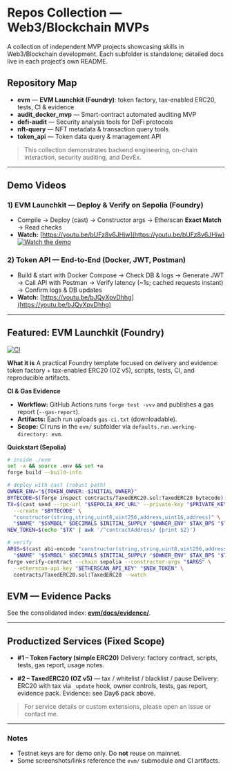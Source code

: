 # Repos Collection — Web3/Blockchain MVPs

A collection of independent MVP projects showcasing skills in Web3/Blockchain development.
Each subfolder is standalone; detailed docs live in each project’s own README.

## Repository Map

* **evm** — **EVM Launchkit (Foundry)**: token factory, tax-enabled ERC20, tests, CI & evidence
* **audit\_docker\_mvp** — Smart-contract automated auditing MVP
* **defi-audit** — Security analysis tools for DeFi protocols
* **nft-query** — NFT metadata & transaction query tools
* **token\_api** — Token data query & management API

> This collection demonstrates backend engineering, on-chain interaction, security auditing, and DevEx.

---

## Demo Videos

### 1) EVM Launchkit — Deploy & Verify on Sepolia (Foundry)

* Compile → Deploy (cast) → Constructor args → Etherscan **Exact Match** → Read checks
* **Watch:** [https://youtu.be/bUFz8v6JHiw](https://youtu.be/bUFz8v6JHiw)
  [![Watch the demo](https://img.youtube.com/vi/bUFz8v6JHiw/hqdefault.jpg)](https://youtu.be/bUFz8v6JHiw)

### 2) Token API — End-to-End (Docker, JWT, Postman)

* Build & start with Docker Compose → Check DB & logs → Generate JWT → Call API with Postman
  → Verify latency (\~1s; cached requests instant) → Confirm logs & DB updates
* **Watch:** [https://youtu.be/bJQyXpvDhhg](https://youtu.be/bJQyXpvDhhg)

---

## Featured: EVM Launchkit (Foundry)

[![CI](https://github.com/lzh840723/launchkit/actions/workflows/ci.yml/badge.svg)](https://github.com/lzh840723/launchkit/actions/workflows/ci.yml)

**What it is**
A practical Foundry template focused on delivery and evidence: token factory + tax-enabled ERC20 (OZ v5), scripts, tests, CI, and reproducible artifacts.

**CI & Gas Evidence**

* **Workflow:** GitHub Actions runs `forge test -vvv` and publishes a gas report (`--gas-report`).
* **Artifacts:** Each run uploads `gas-ci.txt` (downloadable).
* **Scope:** CI runs in the `evm/` subfolder via `defaults.run.working-directory: evm`.

**Quickstart (Sepolia)**

```bash
# inside ./evm
set -a && source .env && set +a
forge build --build-info

# deploy with cast (robust path)
OWNER_ENV="${TOKEN_OWNER:-$INITIAL_OWNER}"
BYTECODE=$(forge inspect contracts/TaxedERC20.sol:TaxedERC20 bytecode)
TX=$(cast send --rpc-url "$SEPOLIA_RPC_URL" --private-key "$PRIVATE_KEY" \
  --create "$BYTECODE" \
  "constructor(string,string,uint8,uint256,address,uint16,address)" \
  "$NAME" "$SYMBOL" $DECIMALS $INITIAL_SUPPLY "$OWNER_ENV" $TAX_BPS "$TAX_COLLECTOR")
NEW_TOKEN=$(echo "$TX" | awk '/^contractAddress/ {print $2}')

# verify
ARGS=$(cast abi-encode "constructor(string,string,uint8,uint256,address,uint16,address)" \
  "$NAME" "$SYMBOL" $DECIMALS $INITIAL_SUPPLY "$OWNER_ENV" $TAX_BPS "$TAX_COLLECTOR")
forge verify-contract --chain sepolia --constructor-args "$ARGS" \
  --etherscan-api-key "$ETHERSCAN_API_KEY" "$NEW_TOKEN" \
  contracts/TaxedERC20.sol:TaxedERC20 --watch
```

## EVM — Evidence Packs
See the consolidated index: **[evm/docs/evidence/](./evm/docs/evidence/README.md)**.

---

## Productized Services (Fixed Scope)

* **#1 – Token Factory (simple ERC20)**
  Delivery: factory contract, scripts, tests, gas report, usage notes.

* **#2 – TaxedERC20 (OZ v5)** — tax / whitelist / blacklist / pause
  Delivery: ERC20 with tax via `_update` hook, owner controls, tests, gas report, evidence pack.
  Evidence: see Day6 pack above.

> For service details or custom extensions, please open an issue or contact me.

---

### Notes

* Testnet keys are for demo only. Do **not** reuse on mainnet.
* Some screenshots/links reference the `evm/` submodule and CI artifacts.
